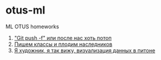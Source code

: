 # otus-ml
ML OTUS homeworks

1. ["Git push -f" или после нас хоть потоп](/hw-1/hw1.md)
2. [Пишем классы и плодим наследников](/hw-2/hw2.md)
3. [Я художник, я так вижу, визуализация данных в питоне](/hw-3/hw3.md)